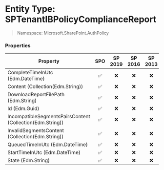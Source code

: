 # Entity Type: SPTenantIBPolicyComplianceReport

> Namespace: Microsoft.SharePoint.AuthPolicy

### Properties

Property | SPO | SP 2019 | SP 2016 | SP 2013
----------|:---:|:-------:|:-------:|:-------:
CompleteTimeInUtc (Edm.DateTime) | ✅ | ❌ | ❌ | ❌
Content (Collection(Edm.String)) | ✅ | ❌ | ❌ | ❌
DownloadReportFilePath (Edm.String) | ✅ | ❌ | ❌ | ❌
Id (Edm.Guid) | ✅ | ❌ | ❌ | ❌
IncompatibleSegmentsPairsContent (Collection(Edm.String)) | ✅ | ❌ | ❌ | ❌
InvalidSegmentsContent (Collection(Edm.String)) | ✅ | ❌ | ❌ | ❌
QueuedTimeInUtc (Edm.DateTime) | ✅ | ❌ | ❌ | ❌
StartTimeInUtc (Edm.DateTime) | ✅ | ❌ | ❌ | ❌
State (Edm.String) | ✅ | ❌ | ❌ | ❌